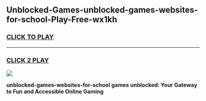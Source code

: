 
## Unblocked-Games-unblocked-games-websites-for-school-Play-Free-wx1kh
<h3>
<a href="https://premium76.site?title=unblocked-games-websites-for-school&ref=24M">CLICK TO PLAY</a></h3>
<hr>

<h3>
<a href="https://premium76.site?title=unblocked-games-websites-for-school&ref=24M">CLICK 2 PLAY</a>
  
</h3>

<a href="https://premium76.site?title=unblocked-games-websites-for-school&ref=24M"><img src="https://clearcache.store/games.png"></a>


**unblocked-games-websites-for-school games unblocked: Your Gateway to Fun and Accessible Online Gaming**
